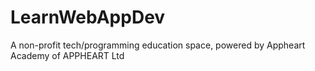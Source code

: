 # LearnWebAppDev
A non-profit tech/programming education space, powered by Appheart Academy of APPHEART Ltd
